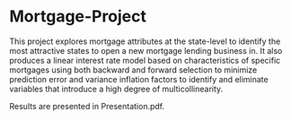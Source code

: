 # Mortgage-Project
This project explores mortgage attributes at the state-level to identify the most attractive states to open a new mortgage lending business in. 
It also produces a linear interest rate model based on characteristics of specific mortgages using both backward and forward selection to minimize 
prediction error and variance inflation factors to identify and eliminate variables that introduce a high degree of multicollinearity.

Results are presented in Presentation.pdf.
